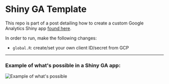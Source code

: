# Shiny GA Template

This repo is part of a post detailing how to create a custom Google Analytics Shiny app [found here](https://medium.com/@benalytics/google-analytics-dashboards-in-r-shiny-fc8e0ebcef2c).

In order to run, make the following changes:

- `global.R`:  create/set your own client ID/secret from GCP

-------------

### Example of what's possible in a Shiny GA app:
![Example of what's possible](https://i.imgur.com/i0VKpur.png)

